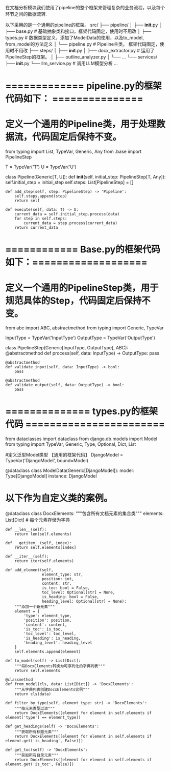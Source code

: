 在文档分析模块我们使用了pipeline的整个框架来管理复杂的业务流程，以及每个环节之间的数据流转.

以下采用的是一个通用的pipeline的框架。
src/
├── pipeline/
│   ├── __init__.py
│   ├── base.py          # 基础抽象类和接口，框架代码固定，使用时不用改
│   ├── types.py         # 数据类型定义，添加了ModelData的使用，以及to_model, from_model的方法定义
│   └── pipeline.py      # Pipeline主类， 框架代码固定，使用时不用改
├── steps/
│   ├── __init__.py
│   ├── docx_extractor.py   # 运用了PipelineStep的框架。
│   ├── outline_analyzer.py
│   └── ...
└── services/
    ├── __init__.py
    └── llm_service.py  # 调用LLM模型分析
    ...


# ============= pipeline.py的框架代码如下： ===============
# 定义一个通用的Pipeline类，用于处理数据流，代码固定后保持不变。

from typing import List, TypeVar, Generic, Any
from .base import PipelineStep

T = TypeVar('T')
U = TypeVar('U')

class Pipeline(Generic[T, U]):
    def __init__(self, initial_step: PipelineStep[T, Any]):
        self.initial_step = initial_step
        self.steps: List[PipelineStep] = []

    def add_step(self, step: PipelineStep) -> 'Pipeline':
        self.steps.append(step)
        return self

    def execute(self, data: T) -> U:
        current_data = self.initial_step.process(data)
        for step in self.steps:
            current_data = step.process(current_data)
        return current_data


#  ============ Base.py的框架代码如下：===================
# 定义一个通用的PipelineStep类，用于规范具体的Step，代码固定后保持不变。

from abc import ABC, abstractmethod
from typing import Generic, TypeVar

InputType = TypeVar('InputType')
OutputType = TypeVar('OutputType')

class PipelineStep(Generic[InputType, OutputType], ABC):
    @abstractmethod
    def process(self, data: InputType) -> OutputType:
        pass

    @abstractmethod
    def validate_input(self, data: InputType) -> bool:
        pass

    @abstractmethod
    def validate_output(self, data: OutputType) -> bool:
        pass




# ============== types.py的框架代码 =======================
from dataclasses import dataclass
from django.db.models import Model
from typing import TypeVar, Generic, Type, Optional, Dict, List

#定义泛型Model类型 【通用的框架代码】
DjangoModel = TypeVar('DjangoModel', bound=Model)

@dataclass
class ModelData(Generic[DjangoModel]):
    model: Type[DjangoModel]
    instance: DjangoModel

# 以下作为自定义类的案例。
@dataclass
class DocxElements:
    """包含所有文档元素的集合类"""
    elements: List[Dict]  # 每个元素存储为字典

    def __len__(self):
        return len(self.elements)

    def __getitem__(self, index):
        return self.elements[index]

    def __iter__(self):
        return iter(self.elements)

    def add_element(self, 
                    element_type: str, 
                    position: int, 
                    content: str, 
                    is_toc: bool = False, 
                    toc_level: Optional[str] = None,
                    is_heading: bool = False,
                    heading_level: Optional[str] = None):
        """添加一个新元素"""
        element = {
            'type': element_type,
            'position': position,
            'content': content,
            'is_toc': is_toc,
            'toc_level': toc_level,
            'is_heading': is_heading,
            'heading_level': heading_level
        }
        self.elements.append(element)

    def to_model(self) -> List[Dict]:
        """将DocxElements转换为可序列化的字典列表"""
        return self.elements

    @classmethod
    def from_model(cls, data: List[Dict]) -> 'DocxElements':
        """从字典列表创建DocxElements实例"""
        return cls(data)

    def filter_by_type(self, element_type: str) -> 'DocxElements':
        """按元素类型过滤"""
        return DocxElements([element for element in self.elements if element['type'] == element_type])

    def get_headings(self) -> 'DocxElements':
        """获取所有标题元素"""
        return DocxElements([element for element in self.elements if element.get('is_heading', False)])

    def get_toc(self) -> 'DocxElements':
        """获取所有目录元素"""
        return DocxElements([element for element in self.elements if element.get('is_toc', False)])